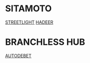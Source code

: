 <!-- TITLE: Documentation -->
<!-- SUBTITLE: Product and Service Documentation -->

# SITAMOTO
[STREETLIGHT](./streetlight)
[HADEER](http://localhost/hadeer)

# BRANCHLESS HUB
[AUTODEBET](http://localhost/autodebet)


